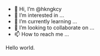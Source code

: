 - 👋 Hi, I’m @hkngkcy
- 👀 I’m interested in ...
- 🌱 I’m currently learning ...
- 💞️ I’m looking to collaborate on ...
- 📫 How to reach me ...


Hello world.

<!---
hkngkcy/hkngkcy is a ✨ special ✨ repository because its `README.md` (this file) appears on your GitHub profile.
You can click the Preview link to take a look at your changes.
--->
